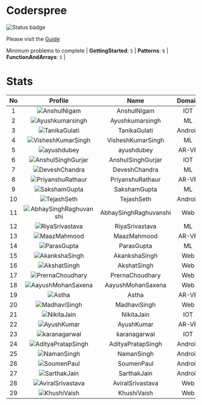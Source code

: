 
Coderspree
==========


![Status badge](https://github.com/InnogeeksOrganization/coderspree/actions/workflows/checkSubmission.yml/badge.svg)  


Please visit the [Guide](./Guide/README.md)  


Minimum problems to complete | **GettingStarted**: `5` | **Patterns**: `6` | **FunctionAndArrays**: `5` |   

# Stats
  

|No|Profile|Name|Domain|Year|Solved|
| :---: | :---: | :---: | :---: | :---: | :---: |
|1|![AnshulNigam](https://avatars.githubusercontent.com/u/74321084?v=4&s=100)|AnshulNigam|IOT|2|50|
|2|![Ayushkumarsingh](https://avatars.githubusercontent.com/u/84376218?v=4&s=100)|Ayushkumarsingh|ML|2|45|
|3|![TanikaGulati](https://avatars.githubusercontent.com/u/84376218?v=4&s=100)|TanikaGulati|Android|2|45|
|4|![VisheshKumarSingh](https://avatars.githubusercontent.com/u/47525494?v=4&s=100)|VisheshKumarSingh|ML|2|43|
|5|![ayushdubey](https://avatars.githubusercontent.com/u/33064931?v=4&s=100)|ayushdubey|AR-VR|2|39|
|6|![AnshulSinghGurjar](https://avatars.githubusercontent.com/u/90499262?v=4&s=100)|AnshulSinghGurjar|IOT|2|35|
|7|![DeveshChandra](https://avatars.githubusercontent.com/u/84376218?v=4&s=100)|DeveshChandra|ML|2|34|
|8|![PriyanshuRathaur](https://avatars.githubusercontent.com/u/86730388?v=4&s=100)|PriyanshuRathaur|AR-VR|2|33|
|9|![SakshamGupta](https://avatars.githubusercontent.com/u/78898621?v=4&s=100)|SakshamGupta|ML|2|32|
|10|![TejashSeth](https://avatars.githubusercontent.com/u/84376218?v=4&s=100)|TejashSeth|Android|2|28|
|11|![AbhaySinghRaghuvanshi](https://avatars.githubusercontent.com/u/84376218?v=4&s=100)|AbhaySinghRaghuvanshi|Web|2|28|
|12|![RiyaSrivastava](https://avatars.githubusercontent.com/u/84376218?v=4&s=100)|RiyaSrivastava|ML|2|26|
|13|![MaazMahmood](https://avatars.githubusercontent.com/u/83294849?v=4&s=100)|MaazMahmood|AR-VR|2|25|
|14|![ParasGupta](https://avatars.githubusercontent.com/u/60445527?v=4&s=100)|ParasGupta|ML|3|25|
|15|![AkankshaSingh](https://avatars.githubusercontent.com/u/84376218?v=4&s=100)|AkankshaSingh|Web|2|24|
|16|![AkshatSingh](https://avatars.githubusercontent.com/u/84376218?v=4&s=100)|AkshatSingh|Web|2|24|
|17|![PrernaChoudhary](https://avatars.githubusercontent.com/u/84376218?v=4&s=100)|PrernaChoudhary|Web|2|23|
|18|![AayushMohanSaxena](https://avatars.githubusercontent.com/u/84376218?v=4&s=100)|AayushMohanSaxena|Web|2|23|
|19|![Astha](https://avatars.githubusercontent.com/u/78898085?v=4&s=100)|Astha|AR-VR|2|22|
|20|![MadhaviSingh](https://avatars.githubusercontent.com/u/84376218?v=4&s=100)|MadhaviSingh|Web|2|22|
|21|![NikitaJain](https://avatars.githubusercontent.com/u/91686453?v=4&s=100)|NikitaJain|IOT|2|21|
|22|![AyushKumar](https://avatars.githubusercontent.com/u/77633249?v=4&s=100)|AyushKumar|AR-VR|2|20|
|23|![karanagarwal](https://avatars.githubusercontent.com/u/86533183?v=4&s=100)|karanagarwal|IOT|2|20|
|24|![AdityaPratapSingh](https://avatars.githubusercontent.com/u/84376218?v=4&s=100)|AdityaPratapSingh|Android|2|20|
|25|![NamanSingh](https://avatars.githubusercontent.com/u/84376218?v=4&s=100)|NamanSingh|Android|2|20|
|26|![SoumenPaul](https://avatars.githubusercontent.com/u/84376218?v=4&s=100)|SoumenPaul|Android|2|20|
|27|![SarthakJain](https://avatars.githubusercontent.com/u/84376218?v=4&s=100)|SarthakJain|Android|2|19|
|28|![AviralSrivastava](https://avatars.githubusercontent.com/u/84376218?v=4&s=100)|AviralSrivastava|Web|2|19|
|29|![KhushiVaish](https://avatars.githubusercontent.com/u/84376218?v=4&s=100)|KhushiVaish|Web|2|18|
